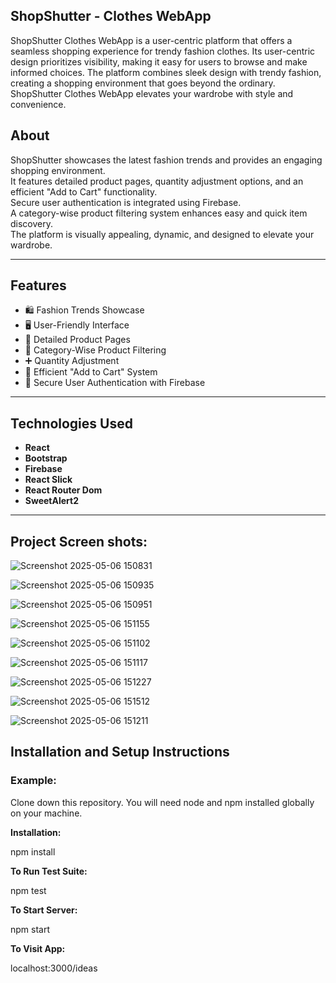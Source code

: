 ## ShopShutter - Clothes WebApp

ShopShutter Clothes WebApp is a user-centric platform that offers a seamless shopping experience for trendy fashion clothes. Its user-centric design prioritizes visibility, making it easy for users to browse and make informed choices. The platform combines sleek design with trendy fashion, creating a shopping environment that goes beyond the ordinary. ShopShutter Clothes WebApp elevates your wardrobe with style and convenience.


## About

ShopShutter showcases the latest fashion trends and provides an engaging shopping environment.  
It features detailed product pages, quantity adjustment options, and an efficient "Add to Cart" functionality.  
Secure user authentication is integrated using Firebase.  
A category-wise product filtering system enhances easy and quick item discovery.  
The platform is visually appealing, dynamic, and designed to elevate your wardrobe.

---

## Features

- 🛍️ Fashion Trends Showcase
- 🖥️ User-Friendly Interface
- 📄 Detailed Product Pages
- 🔎 Category-Wise Product Filtering
- ➕ Quantity Adjustment
- 🛒 Efficient "Add to Cart" System
- 🔐 Secure User Authentication with Firebase

---

## Technologies Used

- **React**
- **Bootstrap**
- **Firebase**
- **React Slick**
- **React Router Dom**
- **SweetAlert2**

---
## Project Screen shots:

![Screenshot 2025-05-06 150831](https://github.com/user-attachments/assets/5b689de9-3b33-4e14-aa79-d429965bc8a3)

![Screenshot 2025-05-06 150935](https://github.com/user-attachments/assets/41bf5cf4-0112-4734-8255-9779af3c5085)

![Screenshot 2025-05-06 150951](https://github.com/user-attachments/assets/28e16316-8406-4fcd-bce2-11bf0b720c4c)

![Screenshot 2025-05-06 151155](https://github.com/user-attachments/assets/cccd0b2c-a253-4300-9ab7-e97757657e9a)

![Screenshot 2025-05-06 151102](https://github.com/user-attachments/assets/a101a05b-85f1-45c0-ad04-5941c789595f)


![Screenshot 2025-05-06 151117](https://github.com/user-attachments/assets/402113d8-8e10-473e-8c5b-79f8b40fbdfc)

![Screenshot 2025-05-06 151227](https://github.com/user-attachments/assets/4d77b150-892a-4858-a021-86bfbc1d772d)

![Screenshot 2025-05-06 151512](https://github.com/user-attachments/assets/b9d8fa8f-00da-4a1c-a121-46c4a95e1f39)

![Screenshot 2025-05-06 151211](https://github.com/user-attachments/assets/d7b71540-4d24-4e04-b3e3-6d7714e56a2b)

## Installation and Setup Instructions
### Example:

Clone down this repository. You will need node and npm installed globally on your machine.

**Installation:**

npm install

**To Run Test Suite:**

npm test

**To Start Server:**

npm start

**To Visit App:**

localhost:3000/ideas







